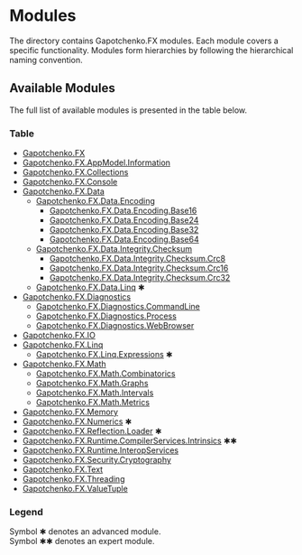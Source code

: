 ﻿# Modules

The directory contains Gapotchenko.FX modules.
Each module covers a specific functionality.
Modules form hierarchies by following the hierarchical naming convention.

## Available Modules

The full list of available modules is presented in the table below.

### Table

- [Gapotchenko.FX](Catalog/Gapotchenko.FX#gapotchenko.fx)
- [Gapotchenko.FX.AppModel.Information](Catalog/AppModel/Gapotchenko.FX.AppModel.Information#gapotchenkofxappmodelinformation)
- [Gapotchenko.FX.Collections](Catalog/Gapotchenko.FX.Collections#gapotchenkofxcollections)
- [Gapotchenko.FX.Console](Catalog/Gapotchenko.FX.Console#gapotchenkofxconsole)
- [Gapotchenko.FX.Data](Catalog/Data/Encoding/Gapotchenko.FX.Data.Encoding#gapotchenkofxdataencoding)
  - [Gapotchenko.FX.Data.Encoding](Catalog/Data/Encoding/Gapotchenko.FX.Data.Encoding#gapotchenkofxdataencoding)
    - [Gapotchenko.FX.Data.Encoding.Base16](Catalog/Data/Encoding/Gapotchenko.FX.Data.Encoding.Base16#gapotchenkofxdataencodingbase16)
    - [Gapotchenko.FX.Data.Encoding.Base24](Catalog/Data/Encoding/Gapotchenko.FX.Data.Encoding.Base24#gapotchenkofxdataencodingbase24)
    - [Gapotchenko.FX.Data.Encoding.Base32](Catalog/Data/Encoding/Gapotchenko.FX.Data.Encoding.Base32#gapotchenkofxdataencodingbase32)
    - [Gapotchenko.FX.Data.Encoding.Base64](Catalog/Data/Encoding/Gapotchenko.FX.Data.Encoding.Base64#gapotchenkofxdataencodingbase64)
  - [Gapotchenko.FX.Data.Integrity.Checksum](Catalog/Data/Integrity/Checksum/Gapotchenko.FX.Data.Integrity.Checksum#gapotchenkofxdataintegritychecksum)
    - [Gapotchenko.FX.Data.Integrity.Checksum.Crc8](Catalog/Data/Integrity/Checksum/Gapotchenko.FX.Data.Integrity.Checksum.Crc8#gapotchenkofxdataintegritychecksumcrc8)
    - [Gapotchenko.FX.Data.Integrity.Checksum.Crc16](Catalog/Data/Integrity/Checksum/Gapotchenko.FX.Data.Integrity.Checksum.Crc16#gapotchenkofxdataintegritychecksumcrc16)
    - [Gapotchenko.FX.Data.Integrity.Checksum.Crc32](Catalog/Data/Integrity/Checksum/Gapotchenko.FX.Data.Integrity.Checksum.Crc32#gapotchenkofxdataintegritychecksumcrc32)
  - [Gapotchenko.FX.Data.Linq](Catalog/Data/Linq/Gapotchenko.FX.Data.Linq#gapotchenkofxdatalinq) ✱
- [Gapotchenko.FX.Diagnostics](Catalog/Diagnostics/Gapotchenko.FX.Diagnostics.CommandLine#gapotchenkofxdiagnosticscommandline)
  - [Gapotchenko.FX.Diagnostics.CommandLine](Catalog/Diagnostics/Gapotchenko.FX.Diagnostics.CommandLine#gapotchenkofxdiagnosticscommandline)
  - [Gapotchenko.FX.Diagnostics.Process](Catalog/Diagnostics/Gapotchenko.FX.Diagnostics.Process#gapotchenkofxdiagnosticsprocess)
  - [Gapotchenko.FX.Diagnostics.WebBrowser](Catalog/Diagnostics/Gapotchenko.FX.Diagnostics.WebBrowser#gapotchenkofxdiagnosticswebbrowser)
- [Gapotchenko.FX.IO](Catalog/Gapotchenko.FX.IO#gapotchenkofxio)
- [Gapotchenko.FX.Linq](Catalog/Linq/Gapotchenko.FX.Linq#gapotchenkofxlinq)
  - [Gapotchenko.FX.Linq.Expressions](Catalog/Linq/Gapotchenko.FX.Linq.Expressions#gapotchenkofxlinqexpressions) ✱
- [Gapotchenko.FX.Math](Catalog/Math/Gapotchenko.FX.Math#gapotchenkofxmath)
  - [Gapotchenko.FX.Math.Combinatorics](Catalog/Gapotchenko.FX.Math.Combinatorics#gapotchenkofxmathcombinatorics)
  - [Gapotchenko.FX.Math.Graphs](Catalog/Math/Gapotchenko.FX.Math.Graphs#gapotchenkofxmathgraphs)
  - [Gapotchenko.FX.Math.Intervals](Catalog/Math/Gapotchenko.FX.Math.Intervals#gapotchenkofxmathintervals)
  - [Gapotchenko.FX.Math.Metrics](Catalog/Math/Gapotchenko.FX.Math.Metrics#gapotchenkofxmathmetrics)
- [Gapotchenko.FX.Memory](Catalog/Gapotchenko.FX.Memory#gapotchenkofxmemory)
- [Gapotchenko.FX.Numerics](Catalog/Gapotchenko.FX.Numerics#gapotchenkofxnumerics) ✱
- [Gapotchenko.FX.Reflection.Loader](Catalog/Reflection/Gapotchenko.FX.Reflection.Loader#gapotchenkofxreflectionloader) ✱
- [Gapotchenko.FX.Runtime.CompilerServices.Intrinsics](Catalog/Runtime/Gapotchenko.FX.Runtime.CompilerServices.Intrinsics#gapotchenkofxruntimecompilerservicesintrinsics) ✱✱
- [Gapotchenko.FX.Runtime.InteropServices](Catalog/Runtime/Gapotchenko.FX.Runtime.InteropServices#gapotchenkofxruntimeinteropservices)
- [Gapotchenko.FX.Security.Cryptography](Catalog/Security/Gapotchenko.FX.Security.Cryptography#gapotchenkofxsecuritycryptography)
- [Gapotchenko.FX.Text](Catalog/Gapotchenko.FX.Text#gapotchenkofxtext)
- [Gapotchenko.FX.Threading](Catalog/Gapotchenko.FX.Threading#gapotchenkofxthreading)
- [Gapotchenko.FX.ValueTuple](Catalog/Gapotchenko.FX.ValueTuple#gapotchenkofxvaluetuple)

### Legend

Symbol ✱ denotes an advanced module.  
Symbol ✱✱ denotes an expert module.
